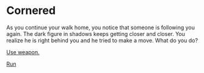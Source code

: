 # Cornered
As you continue your walk home, you notice that someone is following you again. The dark figure in shadows keeps getting closer and closer. You realize he is right behind you and he tried to make a move. What do you do?

[Use weapon.](stab.md)

[Run](die2.md)
